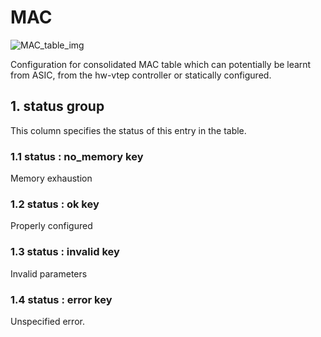 # MAC

![MAC_table_img](http://www.plantuml.com/plantuml/img/0VO02Vz0StHXSdHrRMmAS65ZQs5dPI0YKczlT21KOM9iPNCY87iAOsnXStCWJK532dqAT6zdPNHePN8WUmfZR65pSo12ScbaPsKAOsnXStCWK6zoT0fz2ar1Go0kP2u-849oQMHdPGfDGKCWBcGkFY1GRt9q2cXfP6KWOsboOsnb2cXfP6KWRMLjOcLoSmfiPMTbRcGWScbdQ7GAOszkT6bkTMzp86nfRcKWBI0yOZvpT79lRcSyBs8-879bPcLoPMvZPGfaRtHqPMGWR6bkPI0j83nfFdTbOMiyBsa-879bPcLoPMvZPGfbRcHiPMTbRcGAG6LkP7LjR0e0)

Configuration for consolidated MAC table which can potentially be learnt from
ASIC, from the hw-vtep controller or statically configured.

## 1. status group

This column specifies the status of this entry in the table.

### 1.1 status : no_memory key

Memory exhaustion

### 1.2 status : ok key

Properly configured

### 1.3 status : invalid key

Invalid parameters

### 1.4 status : error key

Unspecified error.

